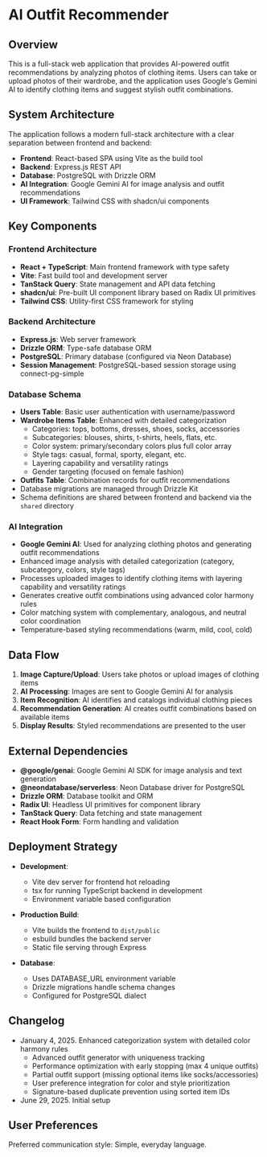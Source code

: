 # AI Outfit Recommender

## Overview

This is a full-stack web application that provides AI-powered outfit recommendations by analyzing photos of clothing items. Users can take or upload photos of their wardrobe, and the application uses Google's Gemini AI to identify clothing items and suggest stylish outfit combinations.

## System Architecture

The application follows a modern full-stack architecture with a clear separation between frontend and backend:

- **Frontend**: React-based SPA using Vite as the build tool
- **Backend**: Express.js REST API
- **Database**: PostgreSQL with Drizzle ORM
- **AI Integration**: Google Gemini AI for image analysis and outfit recommendations
- **UI Framework**: Tailwind CSS with shadcn/ui components

## Key Components

### Frontend Architecture
- **React + TypeScript**: Main frontend framework with type safety
- **Vite**: Fast build tool and development server
- **TanStack Query**: State management and API data fetching
- **shadcn/ui**: Pre-built UI component library based on Radix UI primitives
- **Tailwind CSS**: Utility-first CSS framework for styling

### Backend Architecture
- **Express.js**: Web server framework
- **Drizzle ORM**: Type-safe database ORM
- **PostgreSQL**: Primary database (configured via Neon Database)
- **Session Management**: PostgreSQL-based session storage using connect-pg-simple

### Database Schema
- **Users Table**: Basic user authentication with username/password
- **Wardrobe Items Table**: Enhanced with detailed categorization
  - Categories: tops, bottoms, dresses, shoes, socks, accessories
  - Subcategories: blouses, shirts, t-shirts, heels, flats, etc.
  - Color system: primary/secondary colors plus full color array
  - Style tags: casual, formal, sporty, elegant, etc.
  - Layering capability and versatility ratings
  - Gender targeting (focused on female fashion)
- **Outfits Table**: Combination records for outfit recommendations
- Database migrations are managed through Drizzle Kit
- Schema definitions are shared between frontend and backend via the `shared` directory

### AI Integration
- **Google Gemini AI**: Used for analyzing clothing photos and generating outfit recommendations
- Enhanced image analysis with detailed categorization (category, subcategory, colors, style tags)
- Processes uploaded images to identify clothing items with layering capability and versatility ratings
- Generates creative outfit combinations using advanced color harmony rules
- Color matching system with complementary, analogous, and neutral color coordination
- Temperature-based styling recommendations (warm, mild, cool, cold)

## Data Flow

1. **Image Capture/Upload**: Users take photos or upload images of clothing items
2. **AI Processing**: Images are sent to Google Gemini AI for analysis
3. **Item Recognition**: AI identifies and catalogs individual clothing pieces
4. **Recommendation Generation**: AI creates outfit combinations based on available items
5. **Display Results**: Styled recommendations are presented to the user

## External Dependencies

- **@google/genai**: Google Gemini AI SDK for image analysis and text generation
- **@neondatabase/serverless**: Neon Database driver for PostgreSQL
- **Drizzle ORM**: Database toolkit and ORM
- **Radix UI**: Headless UI primitives for component library
- **TanStack Query**: Data fetching and state management
- **React Hook Form**: Form handling and validation

## Deployment Strategy

- **Development**: 
  - Vite dev server for frontend hot reloading
  - tsx for running TypeScript backend in development
  - Environment variable based configuration

- **Production Build**:
  - Vite builds the frontend to `dist/public`
  - esbuild bundles the backend server
  - Static file serving through Express

- **Database**:
  - Uses DATABASE_URL environment variable
  - Drizzle migrations handle schema changes
  - Configured for PostgreSQL dialect

## Changelog
- January 4, 2025. Enhanced categorization system with detailed color harmony rules
  - Advanced outfit generator with uniqueness tracking
  - Performance optimization with early stopping (max 4 unique outfits)
  - Partial outfit support (missing optional items like socks/accessories)
  - User preference integration for color and style prioritization
  - Signature-based duplicate prevention using sorted item IDs
- June 29, 2025. Initial setup

## User Preferences

Preferred communication style: Simple, everyday language.
